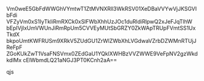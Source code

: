 Vm0weE5GbFdWWGhVYmtwT1ZtMVNXRll3WkRSV01XeDBaVVYwVjJKSGVIbFdi
VFZyVm0xS1IyTkliRmRXCk0xSlFWbXhhUzJOc1duRldiRlpwQ2xJeFJqTlhW
bEpIVjIxUmVWUnJiRmRpUm5CVVEyMUtSbGRZY0ZkWApTRUpFVmtSS1UxTkdX
bkpoUmtKWFRUSm9XRkV5ZUdGU1ZrWlZWbXhLVGdwaVZrbDZWMnRTUjJReFpF
ZGoKUkZwT1VsaFNSVmx0ZEdGaU1YQklXWHBzVVZWWE9VeFpNV2gzWkdkdlMx
cElWbmdLQ21aNGJ3PT0KCnh2aA==

qjs